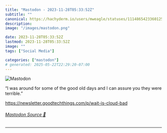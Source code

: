 ```yaml
---
title: "Mastodon - 2023-11-28T05:33:52Z"
subtitle: ""
canonical: https://hachyderm.io/users/mweagle/statuses/111486542336012557
description:
image: "/images/mastodon.png"

date: 2023-11-28T05:33:52Z
lastmod: 2023-11-28T05:33:52Z
image: ""
tags: ["Social Media"]

categories: ["mastodon"]
# generated: 2025-05-22T22:29:20-07:00
---
```

![Mastodon](/images/mastodon.png)

<p>“I was around for some of the good old days and I can assure you they were terrible.”</p><p><a href="https://newsletter.goodtechthings.com/p/wait-is-cloud-bad" target="_blank" rel="nofollow noopener noreferrer" translate="no"><span class="invisible">https://</span><span class="ellipsis">newsletter.goodtechthings.com/</span><span class="invisible">p/wait-is-cloud-bad</span></a></p>


###### [Mastodon Source 🐘](https://hachyderm.io/@mweagle/111486542336012557)

___
